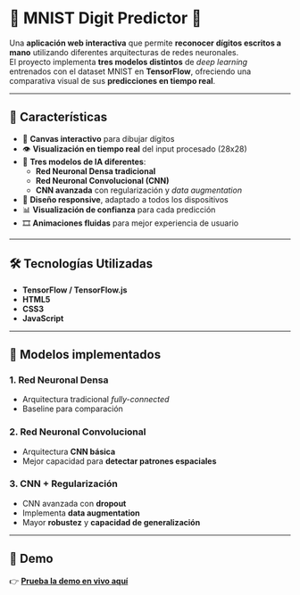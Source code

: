 # 🤖 MNIST Digit Predictor 🤖

Una **aplicación web interactiva** que permite **reconocer dígitos escritos a mano** utilizando diferentes arquitecturas de redes neuronales.  
El proyecto implementa **tres modelos distintos** de *deep learning* entrenados con el dataset MNIST en **TensorFlow**, ofreciendo una comparativa visual de sus **predicciones en tiempo real**.

---

## 🌟 Características
- 🎨 **Canvas interactivo** para dibujar dígitos  
- 👁️ **Visualización en tiempo real** del input procesado (28x28)  
- 🧠 **Tres modelos de IA diferentes**:  
  - **Red Neuronal Densa tradicional**  
  - **Red Neuronal Convolucional (CNN)**  
  - **CNN avanzada** con regularización y *data augmentation*  
- 📱 **Diseño responsive**, adaptado a todos los dispositivos  
- 📊 **Visualización de confianza** para cada predicción  
- 🎞️ **Animaciones fluidas** para mejor experiencia de usuario  

---

## 🛠️ Tecnologías Utilizadas

- **TensorFlow / TensorFlow.js**  
- **HTML5**  
- **CSS3**  
- **JavaScript**  

---

## 🤖 Modelos implementados

### 1. **Red Neuronal Densa**
- Arquitectura tradicional *fully-connected*  
- Baseline para comparación  

### 2. **Red Neuronal Convolucional**
- Arquitectura **CNN básica**  
- Mejor capacidad para **detectar patrones espaciales**  

### 3. **CNN + Regularización**
- CNN avanzada con **dropout**  
- Implementa **data augmentation**  
- Mayor **robustez** y **capacidad de generalización**  

---

## 🚀 Demo

👉 [**Prueba la demo en vivo aquí**](https://??)
